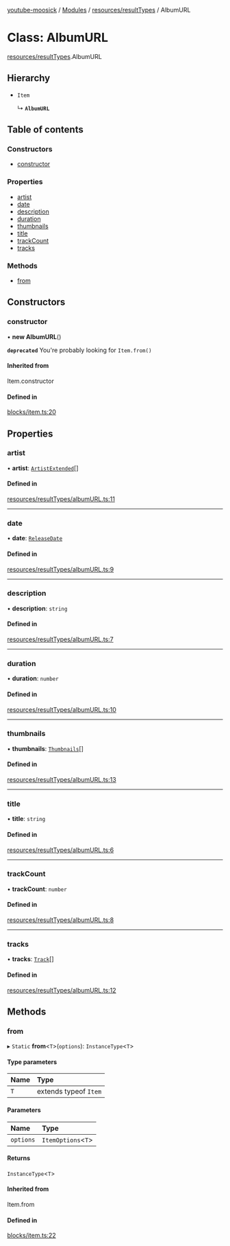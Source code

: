 [youtube-moosick](../README.md) / [Modules](../modules.md) / [resources/resultTypes](../modules/resources_resultTypes.md) / AlbumURL

# Class: AlbumURL

[resources/resultTypes](../modules/resources_resultTypes.md).AlbumURL

## Hierarchy

- `Item`

  ↳ **`AlbumURL`**

## Table of contents

### Constructors

- [constructor](resources_resultTypes.AlbumURL.md#constructor)

### Properties

- [artist](resources_resultTypes.AlbumURL.md#artist)
- [date](resources_resultTypes.AlbumURL.md#date)
- [description](resources_resultTypes.AlbumURL.md#description)
- [duration](resources_resultTypes.AlbumURL.md#duration)
- [thumbnails](resources_resultTypes.AlbumURL.md#thumbnails)
- [title](resources_resultTypes.AlbumURL.md#title)
- [trackCount](resources_resultTypes.AlbumURL.md#trackcount)
- [tracks](resources_resultTypes.AlbumURL.md#tracks)

### Methods

- [from](resources_resultTypes.AlbumURL.md#from)

## Constructors

### constructor

• **new AlbumURL**()

**`deprecated`** You're probably looking for `Item.from()`

#### Inherited from

Item.constructor

#### Defined in

[blocks/item.ts:20](https://github.com/EvasiveXkiller/youtube-moosick/blob/7a28efb/src/blocks/item.ts#L20)

## Properties

### artist

• **artist**: [`ArtistExtended`](resources_generalTypes.ArtistExtended.md)[]

#### Defined in

[resources/resultTypes/albumURL.ts:11](https://github.com/EvasiveXkiller/youtube-moosick/blob/7a28efb/src/resources/resultTypes/albumURL.ts#L11)

___

### date

• **date**: [`ReleaseDate`](resources_resultTypes.ReleaseDate.md)

#### Defined in

[resources/resultTypes/albumURL.ts:9](https://github.com/EvasiveXkiller/youtube-moosick/blob/7a28efb/src/resources/resultTypes/albumURL.ts#L9)

___

### description

• **description**: `string`

#### Defined in

[resources/resultTypes/albumURL.ts:7](https://github.com/EvasiveXkiller/youtube-moosick/blob/7a28efb/src/resources/resultTypes/albumURL.ts#L7)

___

### duration

• **duration**: `number`

#### Defined in

[resources/resultTypes/albumURL.ts:10](https://github.com/EvasiveXkiller/youtube-moosick/blob/7a28efb/src/resources/resultTypes/albumURL.ts#L10)

___

### thumbnails

• **thumbnails**: [`Thumbnails`](resources_generalTypes.Thumbnails.md)[]

#### Defined in

[resources/resultTypes/albumURL.ts:13](https://github.com/EvasiveXkiller/youtube-moosick/blob/7a28efb/src/resources/resultTypes/albumURL.ts#L13)

___

### title

• **title**: `string`

#### Defined in

[resources/resultTypes/albumURL.ts:6](https://github.com/EvasiveXkiller/youtube-moosick/blob/7a28efb/src/resources/resultTypes/albumURL.ts#L6)

___

### trackCount

• **trackCount**: `number`

#### Defined in

[resources/resultTypes/albumURL.ts:8](https://github.com/EvasiveXkiller/youtube-moosick/blob/7a28efb/src/resources/resultTypes/albumURL.ts#L8)

___

### tracks

• **tracks**: [`Track`](resources_resultTypes.Track.md)[]

#### Defined in

[resources/resultTypes/albumURL.ts:12](https://github.com/EvasiveXkiller/youtube-moosick/blob/7a28efb/src/resources/resultTypes/albumURL.ts#L12)

## Methods

### from

▸ `Static` **from**<`T`\>(`options`): `InstanceType`<`T`\>

#### Type parameters

| Name | Type |
| :------ | :------ |
| `T` | extends typeof `Item` |

#### Parameters

| Name | Type |
| :------ | :------ |
| `options` | `ItemOptions`<`T`\> |

#### Returns

`InstanceType`<`T`\>

#### Inherited from

Item.from

#### Defined in

[blocks/item.ts:22](https://github.com/EvasiveXkiller/youtube-moosick/blob/7a28efb/src/blocks/item.ts#L22)
